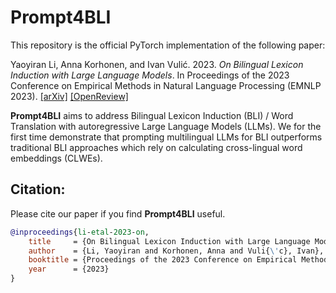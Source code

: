 # Prompt4BLI
This repository is the official PyTorch implementation of the following paper:

Yaoyiran Li, Anna Korhonen, and Ivan Vulić. 2023. *On Bilingual Lexicon Induction with Large Language Models*. In Proceedings of the 2023 Conference on Empirical Methods in Natural Language Processing (EMNLP 2023). [[arXiv]](https:./) [[OpenReview]](https:./)

**Prompt4BLI** aims to address Bilingual Lexicon Induction (BLI) / Word Translation with autoregressive Large Language Models (LLMs). We for the first time demonstrate that prompting multilingual LLMs for BLI outperforms traditional BLI approaches which rely on calculating cross-lingual word embeddings (CLWEs).

## Citation:
Please cite our paper if you find **Prompt4BLI** useful.
```bibtex
@inproceedings{li-etal-2023-on,
    title     = {On Bilingual Lexicon Induction with Large Language Models},
    author    = {Li, Yaoyiran and Korhonen, Anna and Vuli{\'c}, Ivan},
    booktitle = {Proceedings of the 2023 Conference on Empirical Methods in Natural Language Processing},    
    year      = {2023}
}
```
